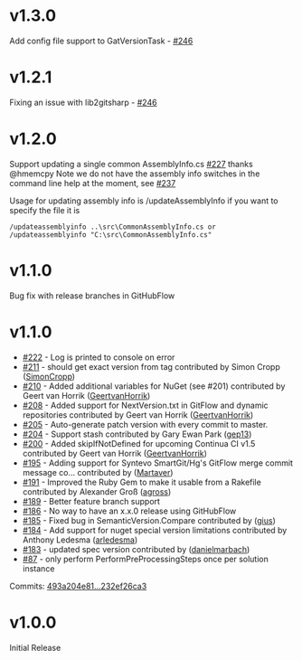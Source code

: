 # v1.3.0

Add config file support to GatVersionTask - [#246](https://github.com/Particular/GitVersion/issues/256)

# v1.2.1

Fixing an issue with lib2gitsharp - [#246](https://github.com/Particular/GitVersion/issues/246)

# v1.2.0

Support updating a single common AssemblyInfo.cs [#227](https://github.com/Particular/GitVersion/pull/227) thanks @hmemcpy
Note we do not have the assembly info switches in the command line help at the moment, see [#237](https://github.com/Particular/GitVersion/issues/237)

Usage for updating assembly info is /updateAssemblyInfo if you want to specify the file it is 

```
/updateassemblyinfo ..\src\CommonAssemblyInfo.cs or /updateassemblyinfo "C:\src\CommonAssemblyInfo.cs"
```

# v1.1.0

Bug fix with release branches in GitHubFlow

# v1.1.0 

 - [#222](https://github.com/Particular/GitVersion/pull/222) - Log is printed to console on error
 - [#211](https://github.com/Particular/GitVersion/pull/211) - should get exact version from tag contributed by Simon Cropp ([SimonCropp](https://github.com/SimonCropp))
 - [#210](https://github.com/Particular/GitVersion/pull/210) - Added additional variables for NuGet (see #201) contributed by Geert van Horrik ([GeertvanHorrik](https://github.com/GeertvanHorrik))
 - [#208](https://github.com/Particular/GitVersion/pull/208) - Added support for NextVersion.txt in GitFlow and dynamic repositories contributed by Geert van Horrik ([GeertvanHorrik](https://github.com/GeertvanHorrik))
 - [#205](https://github.com/Particular/GitVersion/issues/205) - Auto-generate patch version with every commit to master.
 - [#204](https://github.com/Particular/GitVersion/pull/204) - Support stash contributed by Gary Ewan Park ([gep13](https://github.com/gep13))
 - [#200](https://github.com/Particular/GitVersion/pull/200) - Added skipIfNotDefined for upcoming Continua CI v1.5 contributed by Geert van Horrik ([GeertvanHorrik](https://github.com/GeertvanHorrik))
 - [#195](https://github.com/Particular/GitVersion/pull/195) - Adding support for Syntevo SmartGit/Hg's GitFlow merge commit message co... contributed by ([Martaver](https://github.com/Martaver))
 - [#191](https://github.com/Particular/GitVersion/pull/191) - Improved the Ruby Gem to make it usable from a Rakefile contributed by Alexander Groß ([agross](https://github.com/agross))
 - [#189](https://github.com/Particular/GitVersion/pull/189) - Better feature branch support
 - [#186](https://github.com/Particular/GitVersion/issues/186) - No way to have an x.x.0 release using GitHubFlow
 - [#185](https://github.com/Particular/GitVersion/pull/185) - Fixed bug in SemanticVersion.Compare contributed by ([gius](https://github.com/gius))
 - [#184](https://github.com/Particular/GitVersion/pull/184) - Add support for nuget special version limitations contributed by Anthony Ledesma ([arledesma](https://github.com/arledesma))
 - [#183](https://github.com/Particular/GitVersion/pull/183) - updated spec version contributed by ([danielmarbach](https://github.com/danielmarbach))
 - [#87](https://github.com/Particular/GitVersion/issues/87) - only perform PerformPreProcessingSteps once per solution instance

Commits: [493a204e81...232ef26ca3](https://github.com/Particular/GitVersion/compare/493a204e81...232ef26ca3)

# v1.0.0
Initial Release
